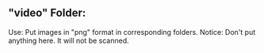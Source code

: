 ## "video" Folder: 
Use: Put images in "png" format in corresponding folders. 
Notice: Don't put anything here. It will not be scanned. 